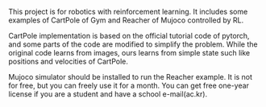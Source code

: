 This project is for robotics with reinforcement learning.
It includes some examples of CartPole of Gym and Reacher of Mujoco controlled by RL.

CartPole implementation is based on the official tutorial code of pytorch, and some parts of the code are modified to simplify the problem.
While the original code learns from images, ours learns from simple state such like positions and velocities of CartPole.

Mujoco simulator should be installed to run the Reacher example. It is not for free, but you can freely use it for a month.
You can get free one-year license if you are a student and have a school e-mail(ac.kr).


